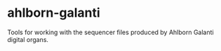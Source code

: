 ahlborn-galanti
===============

Tools for working with the sequencer files produced by Ahlborn Galanti digital organs.
